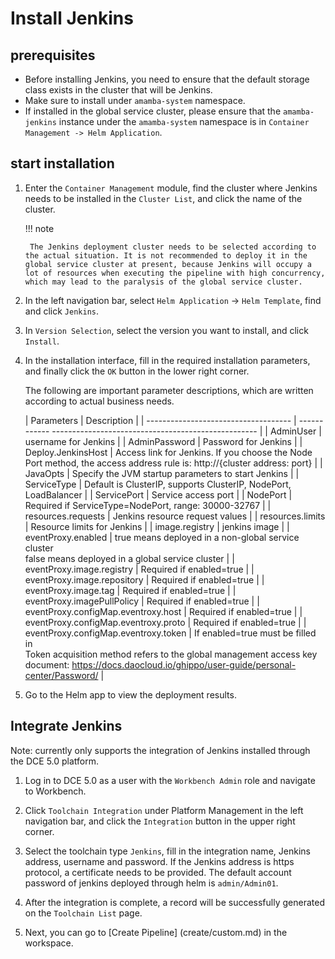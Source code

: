 # Install Jenkins

## prerequisites

- Before installing Jenkins, you need to ensure that the default storage class exists in the cluster that will be Jenkins.
- Make sure to install under `amamba-system` namespace.
- If installed in the global service cluster, please ensure that the `amamba-jenkins` instance under the `amamba-system` namespace is in `Container Management -> Helm Application`.

## start installation

1. Enter the `Container Management` module, find the cluster where Jenkins needs to be installed in the `Cluster List`, and click the name of the cluster.

    !!! note

        The Jenkins deployment cluster needs to be selected according to the actual situation. It is not recommended to deploy it in the global service cluster at present, because Jenkins will occupy a lot of resources when executing the pipeline with high concurrency, which may lead to the paralysis of the global service cluster.

    <!--![]()screenshots-->

2. In the left navigation bar, select `Helm Application` -> `Helm Template`, find and click `Jenkins`.

    <!--![]()screenshots-->

3. In `Version Selection`, select the version you want to install, and click `Install`.

    <!--![]()screenshots-->

4. In the installation interface, fill in the required installation parameters, and finally click the `OK` button in the lower right corner.

    <!--![]()screenshots-->

    The following are important parameter descriptions, which are written according to actual business needs.

    | Parameters | Description |
    | ------------------------------------ | ------------ --------------------------------------------------- |
    | AdminUser | username for Jenkins |
    | AdminPassword | Password for Jenkins |
    | Deploy.JenkinsHost | Access link for Jenkins. If you choose the Node Port method, the access address rule is: http://{cluster address: port} |
    | JavaOpts | Specify the JVM startup parameters to start Jenkins |
    | ServiceType | Default is ClusterIP, supports ClusterIP, NodePort, LoadBalancer |
    | ServicePort | Service access port |
    | NodePort | Required if ServiceType=NodePort, range: 30000-32767 |
    | resources.requests | Jenkins resource request values ​​|
    | resources.limits | Resource limits for Jenkins |
    | image.registry | jenkins image |
    | eventProxy.enabled | true means deployed in a non-global service cluster<br />false means deployed in a global service cluster |
    | eventProxy.image.registry | Required if enabled=true |
    | eventProxy.image.repository | Required if enabled=true |
    | eventProxy.image.tag | Required if enabled=true |
    | eventProxy.imagePullPolicy | Required if enabled=true |
    | eventProxy.configMap.eventroxy.host | Required if enabled=true |
    | eventProxy.configMap.eventroxy.proto | Required if enabled=true |
    | eventProxy.configMap.eventroxy.token | If enabled=true must be filled in<br />Token acquisition method refers to the global management access key document: https://docs.daocloud.io/ghippo/user-guide/personal-center/Password/ |

5. Go to the Helm app to view the deployment results.

    <!--![]()screenshots-->

## Integrate Jenkins

Note: currently only supports the integration of Jenkins installed through the DCE 5.0 platform.

1. Log in to DCE 5.0 as a user with the `Workbench Admin` role and navigate to Workbench.

    <!--![]()screenshots-->

2. Click `Toolchain Integration` under Platform Management in the left navigation bar, and click the `Integration` button in the upper right corner.

    <!--![]()screenshots-->

3. Select the toolchain type `Jenkins`, fill in the integration name, Jenkins address, username and password. If the Jenkins address is https protocol, a certificate needs to be provided. The default account password of jenkins deployed through helm is `admin/Admin01`.

    <!--![]()screenshots-->

4. After the integration is complete, a record will be successfully generated on the `Toolchain List` page.

    <!--![]()screenshots-->

5. Next, you can go to [Create Pipeline] (create/custom.md) in the workspace.